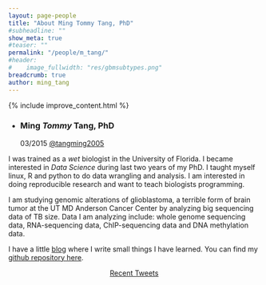 ```yaml
---
layout: page-people
title: "About Ming Tommy Tang, PhD"
#subheadline: ""
show_meta: true
#teaser: ""
permalink: "/people/m_tang/"
#header:
#    image_fullwidth: "res/gbmsubtypes.png"
breadcrumb: true
author: ming_tang
---
```

{% include improve_content.html %}

<ul class="ch-grid">
  <li>
    <div class="ch-item ch-img-mtang">
      <div class="ch-info">
        <h3>Ming <i>Tommy</i> Tang, PhD</h3>
        <p>03/2015 <a href="https://twitter.com/tangming2005">@tangming2005</a></p>
      </div>
    </div>
  </li>
</ul>

I was trained as a *wet* biologist in the University of Florida. I became interested in *Data Science* during last two years of my PhD. I taught myself linux, R and python to do data wrangling and analysis. I am interested in doing reproducible research and want to teach biologists programming.

I am studying genomic alterations of glioblastoma, a terrible form of brain tumor at the UT MD Anderson Cancer Center by analyzing big sequencing data of TB size. Data I am analyzing include: whole genome sequencing data, RNA-sequencing data, ChIP-sequencing data and DNA methylation data.

I have a little [blog](http://crazyhottommy.blogspot.com) where I write small things I have learned. You can find my [github repository here](https://github.com/crazyhottommy).

<center>
<div class="mytweets">
<a class="twitter-timeline"
  width="600"
  height="250"
  href="https://twitter.com/tangming2005"
  data-widget-id="615917133671759877"
  data-tweet-limit="5"
  data-chrome="nofooter noborders noscrollbar transparent">
  Recent Tweets</a>
</div>
<script>
    !function(d,s,id){var js,fjs=d.getElementsByTagName(s)[0],p=/^http:/.test(d.location)?'http':'https';if(!d.getElementById(id)){js=d.createElement(s);js.id=id;js.src=p+"://platform.twitter.com/widgets.js";fjs.parentNode.insertBefore(js,fjs);}}(document,"script","twitter-wjs");
</script>
</center>

<br>
<a class="list-group-item" href="https://twitter.com/tangming2005" title="Follow me @tangming2005" alt="Follow me @tangming2005"><i class="fa fa-twitter fa-3x"></i></a> &nbsp;&nbsp;&nbsp;&nbsp; <a class="list-group-item" href="http://crazyhottommy.blogspot.com" title="Blog" alt="Blog"><i class="fa fa-home fa-3x"></i></a>  &nbsp;&nbsp;&nbsp;&nbsp; <a class="list-group-item" href="https://plus.google.com/100898476659494144071/posts" title="Recent Blog Posts" alt="Recent Blog Posts"><i class="fa fa-google-plus-square fa-3x"></i></a>

